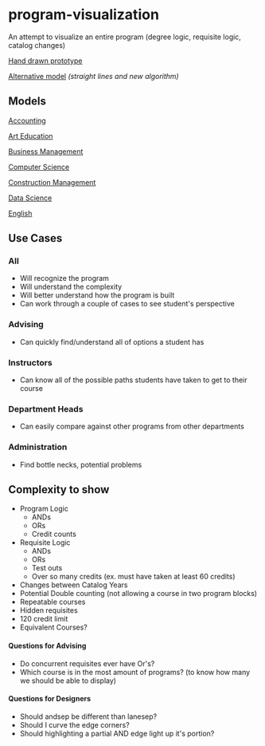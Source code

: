 # program-visualization
An attempt to visualize an entire program (degree logic, requisite logic, catalog changes)

[Hand drawn prototype](/prototype.pdf)

[Alternative model](/bubbleit/index.html) *(straight lines and new algorithm)*

## Models
[Accounting](/backtothestart/programs/accounting.html)

[Art Education](/backtothestart/programs/arted.html)

[Business Management](/backtothestart/programs/business.html)

[Computer Science](/backtothestart/programs/computerscience.html)

[Construction Management](/backtothestart/programs/construction.html)

[Data Science](/backtothestart/programs/datascience.html)

[English](/backtothestart/programs/construction.html)

## Use Cases

### All
- Will recognize the program
- Will understand the complexity
- Will better understand how the program is built
- Can work through a couple of cases to see student's perspective

### Advising
- Can quickly find/understand all of options a student has

### Instructors
- Can know all of the possible paths students have taken to get to their course

### Department Heads
- Can easily compare against other programs from other departments

### Administration
- Find bottle necks, potential problems

## Complexity to show
  
- Program Logic
  - ANDs
  - ORs
  - Credit counts
- Requisite Logic
  - ANDs
  - ORs
  - Test outs
  - Over so many credits (ex. must have taken at least 60 credits)
- Changes between Catalog Years
- Potential Double counting (not allowing a course in two program blocks)
- Repeatable courses
- Hidden requisites
- 120 credit limit
- Equivalent Courses?

#### Questions for Advising
 - Do concurrent requisites ever have Or's?
 - Which course is in the most amount of programs? 
    (to know how many we should be able to display)

#### Questions for Designers
 - Should andsep be different than lanesep?
 - Should I curve the edge corners? 
 - Should highlighting a partial AND edge light up it's portion?
